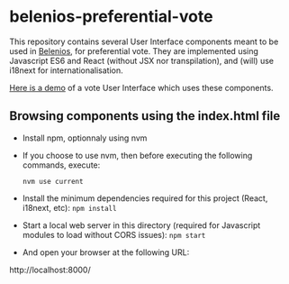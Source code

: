 # belenios-preferential-vote

This repository contains several User Interface components meant to be used in [Belenios](https://www.belenios.org/), for preferential vote. They are implemented using Javascript ES6 and React (without JSX nor transpilation), and (will) use i18next for internationalisation.

[Here is a demo](https://swergas.github.io/belenios-preferential-vote/index_with_cdn.html) of a vote User Interface which uses these components.

## Browsing components using the index.html file

- Install npm, optionnaly using nvm

- If you choose to use nvm, then before executing the following commands, execute:

  `nvm use current` 

- Install the minimum dependencies required for this project (React, i18next, etc):
  `npm install`

- Start a local web server in this directory (required for Javascript modules to load without CORS issues):
  `npm start`

- And open your browser at the following URL:

http://localhost:8000/

